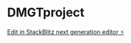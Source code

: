 # DMGTproject

[Edit in StackBlitz next generation editor ⚡️](https://stackblitz.com/~/github.com/Ansh0308/DMGTproject)